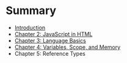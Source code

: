# Summary

* [Introduction](README.md)
* [Chapter 2: JavaScript in HTML](chapter_2_javascript_in_html.md)
* [Chapter 3: Language Basics](chapter_3_language_basics.md)
* [Chapter 4: Variables, Scope, and Memory](chapter_4_variables,_scope,_and_memory.md)
* Chapter 5: Reference Types

